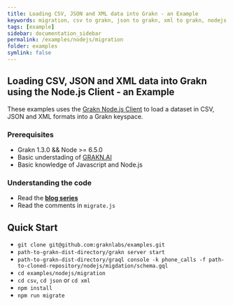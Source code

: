 ```yaml
---
title: Loading CSV, JSON and XML data into Grakn - an Example
keywords: migration, csv to grakn, json to grakn, xml to grakn, nodejs client
tags: [example]
sidebar: documentation_sidebar
permalink: /examples/nodejs/migration
folder: examples
symlink: false
---
```


## Loading CSV, JSON and XML data into Grakn using the Node.js Client - an Example

These examples uses the [Grakn Node.js Client](https://github.com/graknlabs/grakn/tree/master/client-nodejs) to load a dataset in CSV, JSON and XML formats into a Grakn keyspace.

### Prerequisites

- Grakn 1.3.0 && Node >= 6.5.0
- Basic understading of [GRAKN.AI](http://dev.grakn.ai/docs)
- Basic knowledge of Javascript and Node.js

### Understanding the code

- Read the **[blog series](https://medium.com/@soroush_26094/load-csv-json-and-xml-data-into-grakn-1ab5bf70348)**
- Read the comments in `migrate.js`

## Quick Start

- `git clone git@github.com:graknlabs/examples.git`
- `path-to-grakn-dist-directory/grakn server start`
- `path-to-grakn-dist-directory/graql console -k phone_calls -f path-to-cloned-repository/nodejs/migdation/schema.gql`
- `cd examples/nodejs/migration`
- `cd csv`, `cd json` or `cd xml`
- `npm install`
- `npm run migrate`
